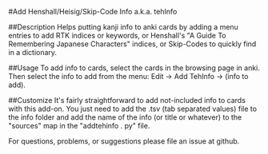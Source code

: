 #Add Henshall/Heisig/Skip-Code Info a.k.a. tehInfo

##Description
Helps putting kanji info to anki cards by adding a menu entries to add RTK indices or keywords, or Henshall's "A Guide To Remembering Japanese Characters" indices, or Skip-Codes to quickly find in a dictionary.



##Usage
To add info to cards, select the cards in the browsing page in anki. Then select the info to add from the menu: Edit -> Add TehInfo -> (info to add).

##Customize
It's fairly straightforward to add not-included info to cards with this add-on. You just need to add the .tsv (tab separated values) file to the info folder and add the name of the info (or title or whatever) to the "sources" map in the "addtehinfo . py" file.


For questions, problems, or suggestions please file an issue at github.
